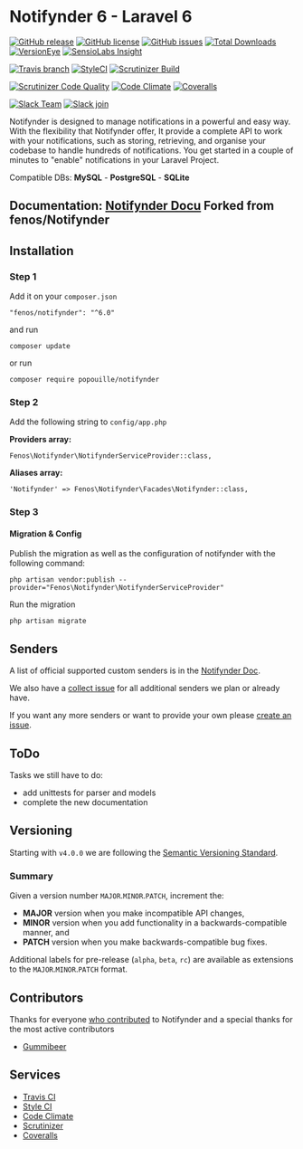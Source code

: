 # Notifynder 6 - Laravel 6

[![GitHub release](https://img.shields.io/github/release/fenos/Notifynder.svg?style=flat-square)](https://github.com/fenos/Notifynder/releases)
[![GitHub license](https://img.shields.io/badge/license-MIT-blue.svg?style=flat-square)](https://raw.githubusercontent.com/fenos/Notifynder/master/LICENSE)
[![GitHub issues](https://img.shields.io/github/issues/fenos/Notifynder.svg?style=flat-square)](https://github.com/fenos/Notifynder/issues)
[![Total Downloads](https://img.shields.io/packagist/dt/fenos/notifynder.svg?style=flat-square)](https://packagist.org/packages/fenos/notifynder)
[![VersionEye](https://www.versioneye.com/user/projects/5878c014a21fa90051522611/badge.svg?style=flat-square)](https://www.versioneye.com/user/projects/5878c014a21fa90051522611)
[![SensioLabs Insight](https://img.shields.io/sensiolabs/i/ef2a6768-337d-4a88-ae0b-8a0eb9621bf5.svg?style=flat-square&label=SensioLabs)](https://insight.sensiolabs.com/projects/ef2a6768-337d-4a88-ae0b-8a0eb9621bf5)

[![Travis branch](https://img.shields.io/travis/fenos/Notifynder/master.svg?style=flat-square&label=TravisCI)](https://travis-ci.org/fenos/Notifynder/branches)
[![StyleCI](https://styleci.io/repos/18425539/shield)](https://styleci.io/repos/18425539)
[![Scrutinizer Build](https://img.shields.io/scrutinizer/build/g/fenos/Notifynder.svg?style=flat-square&label=ScrutinizerCI)](https://scrutinizer-ci.com/g/fenos/Notifynder/?branch=master)

[![Scrutinizer Code Quality](https://img.shields.io/scrutinizer/g/fenos/Notifynder.svg?style=flat-square)](https://scrutinizer-ci.com/g/fenos/Notifynder/?branch=master)
[![Code Climate](https://img.shields.io/codeclimate/github/fenos/Notifynder.svg?style=flat-square)](https://codeclimate.com/github/fenos/Notifynder)
[![Coveralls](https://img.shields.io/coveralls/fenos/Notifynder.svg?style=flat-square)](https://coveralls.io/github/fenos/Notifynder)

[![Slack Team](https://img.shields.io/badge/slack-astrotomic-orange.svg?style=flat-square)](https://astrotomic.slack.com)
[![Slack join](https://img.shields.io/badge/slack-join-green.svg?style=social)](https://notifynder.signup.team)


Notifynder is designed to manage notifications in a powerful and easy way. With the flexibility that Notifynder offer, It provide a complete API to work with your notifications, such as storing, retrieving, and organise your codebase to handle hundreds of notifications. You get started in a couple of minutes to "enable" notifications in your Laravel Project.

Compatible DBs: **MySQL** - **PostgreSQL** - **SQLite**

Documentation: **[Notifynder Docu](http://notifynder.info)**
Forked from fenos/Notifynder
-----

## Installation

### Step 1

Add it on your `composer.json`

```
"fenos/notifynder": "^6.0"
```

and run 

```
composer update
```

or run

```
composer require popouille/notifynder
```


### Step 2

Add the following string to `config/app.php`

**Providers array:**

```
Fenos\Notifynder\NotifynderServiceProvider::class,
```

**Aliases array:**

```
'Notifynder' => Fenos\Notifynder\Facades\Notifynder::class,
```


### Step 3

#### Migration & Config

Publish the migration as well as the configuration of notifynder with the following command:

```
php artisan vendor:publish --provider="Fenos\Notifynder\NotifynderServiceProvider"
```

Run the migration

```
php artisan migrate
```

## Senders

A list of official supported custom senders is in the [Notifynder Doc](http).

We also have a [collect issue](https://github.com/fenos/Notifynder/issues/242) for all additional senders we plan or already have.

If you want any more senders or want to provide your own please [create an issue](https://github.com/fenos/Notifynder/issues/new?milestone=Senders).

## ToDo

Tasks we still have to do:

* add unittests for parser and models
* complete the new documentation

## Versioning

Starting with `v4.0.0` we are following the [Semantic Versioning Standard](http://semver.org).

### Summary

Given a version number `MAJOR`.`MINOR`.`PATCH`, increment the:

* **MAJOR** version when you make incompatible API changes,
* **MINOR** version when you add functionality in a backwards-compatible manner, and
* **PATCH** version when you make backwards-compatible bug fixes.

Additional labels for pre-release (`alpha`, `beta`, `rc`) are available as extensions to the `MAJOR`.`MINOR`.`PATCH` format.

## Contributors

Thanks for everyone [who contributed](https://github.com/fenos/Notifynder/graphs/contributors) to Notifynder and a special thanks for the most active contributors

- [Gummibeer](https://github.com/Gummibeer)

## Services

* [Travis CI](https://travis-ci.org/fenos/Notifynder)
* [Style CI](https://styleci.io/repos/18425539)
* [Code Climate](https://codeclimate.com/github/fenos/Notifynder)
* [Scrutinizer](https://scrutinizer-ci.com/g/fenos/Notifynder)
* [Coveralls](https://coveralls.io/github/fenos/Notifynder)
